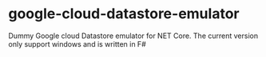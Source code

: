 # google-cloud-datastore-emulator
Dummy Google cloud Datastore emulator for NET Core. The current version only support windows and is written in F#
